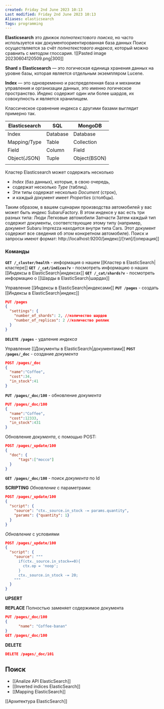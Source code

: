 ```yaml
---
created: Friday 2nd June 2023 10:13
Last modified: Friday 2nd June 2023 10:13
Aliases: elasticsearch
Tags: programming
---
```



**Elasticsearch** это движок *полнотекстового поиска*, но часто используется как документоориентированная база данных 
Поиск осуществляется за счёт *полнотекстового индекса*, который можно сравнить с методом глоссария. 
![[Pasted image 20230604120509.png|300]]


**Shard** в **Elasticsearch** — это логическая единица хранения данных на уровне базы, которая является отдельным экземпляром Lucene.

**Index** — это одновременно и распределенная база и механизм управления и организации данных, это именно логическое пространство. Индекс содержит один или более шардов, их совокупность и является хранилищем.  
  
Классическое сравнение индекса с другими базами выглядит примерно так.

| **Elasticsearch** | **SQL**  | **MongoDB**  |
| ----------------- | -------- | ------------ |
| Index             | Database | Database     |
| Mapping/Type      | Table    | Collection   |
| Field             | Column   | Field        |
| Object(JSON)      | Tuple    | Object(BSON) |
|                   |          |              |

Кластер Elasticsearch может содержать несколько 
- *Index* (баз данных), которые, в свою очередь, 
- содержат несколько *Type* (таблиц). 
- Эти типы содержат несколько *Document* (строк), 
- и каждый документ имеет *Properties* (столбцы). 

Таким образом, в вашем сценарии производства автомобилей у вас может быть индекс SubaruFactory. В этом индексе у вас есть три разных типа: Люди Легковые автомобили Запчасти Затем каждый тип содержит документы, соответствующие этому типу (например, документ Subaru Imprezza находится внутри типа Cars. Этот документ содержит все сведения об этом конкретном автомобиле). Поиск и запросы имеют формат: http://localhost:9200/[индекс]/[тип]/[операция]]


### Команды

**`GET /_cluster/health`** - информация о нашем [[Кластер в ElasticSearch|кластере]]
**`GET /_cat/indices?v`** - посмотреть информацию о наших [[Индексы в ElasticSearch|индексах]]
**`GET /_cat/shards?v`** - посмотреть информацию о [[Шарды в ElasticSearch|шардах]]

Управление [[Индексы в ElasticSearch|индексами]]
**`PUT /pages`** - создать [[Индексы в ElasticSearch|индекс]]
```json
PUT /pages
{
  "settings": {
    "number_of_shards": 2, //количество шардов
    "number_of_replicas": 2 //количество реплик
  }
}
```
**`DELETE /pages`** - удаление *индекса*

Управление [[Документы в ElasticSearch|документами]]
**`POST /pages/_doc`** - создание *документа*
```json
POST /pages/_doc
{
  "name":"Coffee",
  "cost":34,
  "in_stock":41
}
```

**`PUT /pages/_doc/100`** - обновление *документа*
```json
PUT /pages/_doc/100
{
  "name":"Coffee",
  "cost":12333,
  "in_stock":431
}
```
Обновление *документа*, с помощью POST:
```json
POST /pages/_update/100
{
  "doc": {
      "tags":["mocco"]
  } 
}
```

**`GET /pages/_doc/100`** - поиск *документа* по Id

**SCRIPTING**
*Обновление* с параметрами:
```json
POST /pages/_update/100
{
  "script": {
    "source": "ctx._source.in_stock -= params.quantity",
    "params": {"quantity": 1}
  }
}
```
*Обновление*  с условиями
```json
POST /pages/_update/100
{
  "script": {
    "source": """
      if(ctx._source.in_stock==0){
        ctx.op = 'noop';
      }
      ctx._source.in_stock -= 20;
    """
  }
}
```

**UPSERT**


**REPLACE**
Полностью заменяет содержимое документа
```json
PUT /pages/_doc/100
{
	  "name": "Coffee-banan"
}
GET /pages/_doc/100
```

**DELETE**
```json
DELETE /pages/_doc/101
```


## Поиск
- [[Analize API ElasticSearch]]
- [[Inverted indices ElasticSearch]]
- [[Mapping ElasticSearch]]








[[Архитектура ElasticSearch]]


